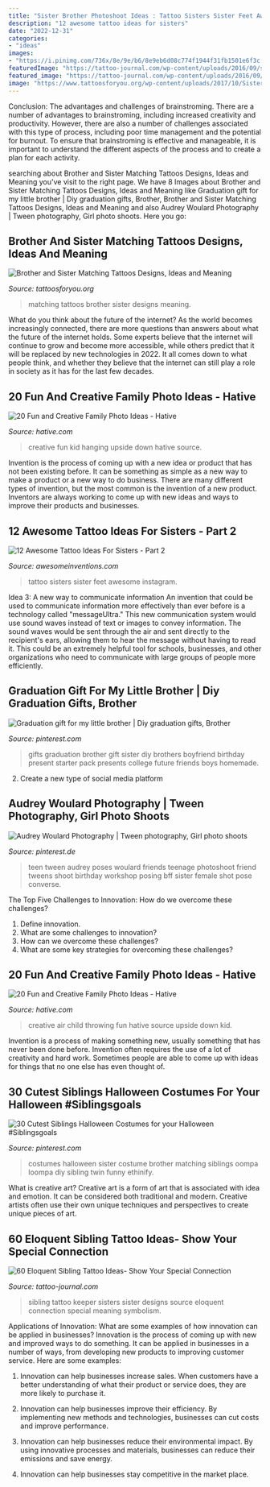 ```yaml
---
title: "Sister Brother Photoshoot Ideas : Tattoo Sisters Sister Feet Awesome Instagram"
description: "12 awesome tattoo ideas for sisters"
date: "2022-12-31"
categories:
- "ideas"
images:
- "https://i.pinimg.com/736x/8e/9e/b6/8e9eb6d08c774f1944f31fb1501e6f3c.jpg"
featuredImage: "https://tattoo-journal.com/wp-content/uploads/2016/09/sibling-tattoo26-650x403.jpg"
featured_image: "https://tattoo-journal.com/wp-content/uploads/2016/09/sibling-tattoo26-650x403.jpg"
image: "https://www.tattoosforyou.org/wp-content/uploads/2017/10/Sister-and-Brother-Matching-Tattoos.jpg"
---
```



Conclusion: The advantages and challenges of brainstroming.
There are a number of advantages to brainstroming, including increased creativity and productivity. However, there are also a number of challenges associated with this type of process, including poor time management and the potential for burnout. To ensure that brainstroming is effective and manageable, it is important to understand the different aspects of the process and to create a plan for each activity.

	

		
searching about Brother and Sister Matching Tattoos Designs, Ideas and Meaning you've visit to the right page. We have 8 Images about Brother and Sister Matching Tattoos Designs, Ideas and Meaning like Graduation gift for my little brother | Diy graduation gifts, Brother, Brother and Sister Matching Tattoos Designs, Ideas and Meaning and also Audrey Woulard Photography | Tween photography, Girl photo shoots. Here you go:
		
    
## Brother And Sister Matching Tattoos Designs, Ideas And Meaning

<img loading=lazy src="https://www.tattoosforyou.org/wp-content/uploads/2017/10/Sister-and-Brother-Matching-Tattoos.jpg" onerror="this.onerror=null;this.src='https://tse2.mm.bing.net/th?id=OIP.cVrGMl_K23qYVHdDZIZxxgHaJ3&amp;pid=15.1';" alt="Brother and Sister Matching Tattoos Designs, Ideas and Meaning">

_Source: tattoosforyou.org_

>matching tattoos brother sister designs meaning. 

	

What do you think about the future of the internet?
As the world becomes increasingly connected, there are more questions than answers about what the future of the internet holds. Some experts believe that the internet will continue to grow and become more accessible, while others predict that it will be replaced by new technologies in 2022. It all comes down to what people think, and whether they believe that the internet can still play a role in society as it has for the last few decades.

    
## 20 Fun And Creative Family Photo Ideas - Hative

<img loading=lazy src="https://hative.com/wp-content/uploads/2014/11/family-photo-ideas/8-fun-creative-family-photo-ideas.jpg" onerror="this.onerror=null;this.src='https://tse1.mm.bing.net/th?id=OIP.PtV-egQPL1jxRXLvlMMx7wHaHa&amp;pid=15.1';" alt="20 Fun and Creative Family Photo Ideas - Hative">

_Source: hative.com_

>creative fun kid hanging upside down hative source. 

	

Invention is the process of coming up with a new idea or product that has not been existing before. It can be something as simple as a new way to make a product or a new way to do business. There are many different types of invention, but the most common is the invention of a new product. Inventors are always working to come up with new ideas and ways to improve their products and businesses.

    
## 12 Awesome Tattoo Ideas For Sisters - Part 2

<img loading=lazy src="http://www.awesomeinventions.com/wp-content/uploads/2016/02/sister-tattoo-ideas-feet.jpg" onerror="this.onerror=null;this.src='https://tse4.mm.bing.net/th?id=OIP.b7sm9A9ROYjdQISTJO6sQAHaFo&amp;pid=15.1';" alt="12 Awesome Tattoo Ideas For Sisters - Part 2">

_Source: awesomeinventions.com_

>tattoo sisters sister feet awesome instagram. 

	

Idea 3: A new way to communicate information
An invention that could be used to communicate information more effectively than ever before is a technology called "messageUltra." This new communication system would use sound waves instead of text or images to convey information. The sound waves would be sent through the air and sent directly to the recipient's ears, allowing them to hear the message without having to read it. This could be an extremely helpful tool for schools, businesses, and other organizations who need to communicate with large groups of people more efficiently.

    
## Graduation Gift For My Little Brother | Diy Graduation Gifts, Brother

<img loading=lazy src="https://i.pinimg.com/736x/b1/6c/f1/b16cf18befaac40a80ecc0fd2cec9270--gifts-for-my-brother-brother-present.jpg" onerror="this.onerror=null;this.src='https://tse4.mm.bing.net/th?id=OIP.S43TN_jRXbOhjs-vBqyX7wHaNK&amp;pid=15.1';" alt="Graduation gift for my little brother | Diy graduation gifts, Brother">

_Source: pinterest.com_

>gifts graduation brother gift sister diy brothers boyfriend birthday present starter pack presents college future friends boys homemade. 

	

2. Create a new type of social media platform

    
## Audrey Woulard Photography | Tween Photography, Girl Photo Shoots

<img loading=lazy src="https://i.pinimg.com/736x/5e/bc/9e/5ebc9e880ac3ec94ff71e1307a531e1c--teen-photography-friend-photography.jpg" onerror="this.onerror=null;this.src='https://tse1.mm.bing.net/th?id=OIP.ETGgpjrCHc7gZhnJEuox0AHaKX&amp;pid=15.1';" alt="Audrey Woulard Photography | Tween photography, Girl photo shoots">

_Source: pinterest.de_

>teen tween audrey poses woulard friends teenage photoshoot friend tweens shoot birthday workshop posing bff sister female shot pose converse. 

	

The Top Five Challenges to Innovation: How do we overcome these challenges?
1. Define innovation.
2. What are some challenges to innovation? 
3. How can we overcome these challenges? 
4. What are some key strategies for overcoming these challenges?

    
## 20 Fun And Creative Family Photo Ideas - Hative

<img loading=lazy src="https://hative.com/wp-content/uploads/2014/11/family-photo-ideas/9-fun-creative-family-photo-ideas.jpg" onerror="this.onerror=null;this.src='https://tse2.mm.bing.net/th?id=OIP.gh41BjgM6HvW1Hn8TSz0rwHaLK&amp;pid=15.1';" alt="20 Fun and Creative Family Photo Ideas - Hative">

_Source: hative.com_

>creative air child throwing fun hative source upside down kid. 

	

Invention is a process of making something new, usually something that has never been done before. Invention often requires the use of a lot of creativity and hard work. Sometimes people are able to come up with ideas for things that no one else has even thought of.

    
## 30 Cutest Siblings Halloween Costumes For Your Halloween #Siblingsgoals

<img loading=lazy src="https://i.pinimg.com/736x/8e/9e/b6/8e9eb6d08c774f1944f31fb1501e6f3c.jpg" onerror="this.onerror=null;this.src='https://tse1.mm.bing.net/th?id=OIP._iZjM3kh0r4MEQio3xrTFwHaLH&amp;pid=15.1';" alt="30 Cutest Siblings Halloween Costumes for your Halloween #Siblingsgoals">

_Source: pinterest.com_

>costumes halloween sister costume brother matching siblings oompa loompa diy sibling twin funny ethinify. 

	

What is creative art?
Creative art is a form of art that is associated with idea and emotion. It can be considered both traditional and modern. Creative artists often use their own unique techniques and perspectives to create unique pieces of art.

    
## 60 Eloquent Sibling Tattoo Ideas- Show Your Special Connection

<img loading=lazy src="https://tattoo-journal.com/wp-content/uploads/2016/09/sibling-tattoo26-650x403.jpg" onerror="this.onerror=null;this.src='https://tse2.mm.bing.net/th?id=OIP.exrk-i9C1A7pfGK13VSCEAHaEl&amp;pid=15.1';" alt="60 Eloquent Sibling Tattoo Ideas- Show Your Special Connection">

_Source: tattoo-journal.com_

>sibling tattoo keeper sisters sister designs source eloquent connection special meaning symbolism. 

	

Applications of Innovation: What are some examples of how innovation can be applied in businesses?
Innovation is the process of coming up with new and improved ways to do something. It can be applied in businesses in a number of ways, from developing new products to improving customer service. Here are some examples:
1. Innovation can help businesses increase sales. When customers have a better understanding of what their product or service does, they are more likely to purchase it.

2. Innovation can help businesses improve their efficiency. By implementing new methods and technologies, businesses can cut costs and improve performance.

3. Innovation can help businesses reduce their environmental impact. By using innovative processes and materials, businesses can reduce their emissions and save energy.

4. Innovation can help businesses stay competitive in the market place.

